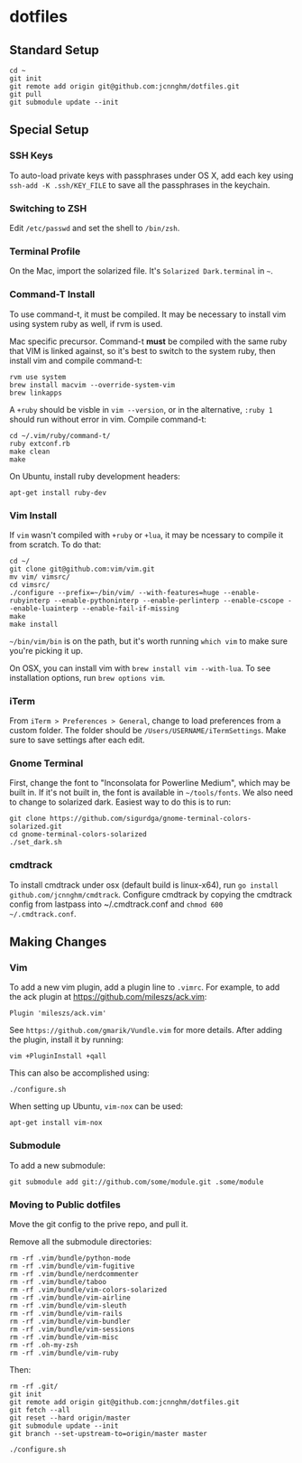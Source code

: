 dotfiles
========

## Standard Setup

    cd ~
    git init
    git remote add origin git@github.com:jcnnghm/dotfiles.git
    git pull
    git submodule update --init

## Special Setup

### SSH Keys

To auto-load private keys with passphrases under OS X, add each key using
`ssh-add -K .ssh/KEY_FILE` to save all the passphrases in the keychain.

### Switching to ZSH

Edit `/etc/passwd` and set the shell to `/bin/zsh`.

### Terminal Profile

On the Mac, import the solarized file.  It's `Solarized Dark.terminal` in `~`.

### Command-T Install

To use command-t, it must be compiled.  It may be necessary to install vim using system ruby as well, if rvm is used.

Mac specific precursor.  Command-t **must** be compiled with the same ruby that VIM is linked against, so it's best to
switch to the system ruby, then install vim and compile command-t:

    rvm use system
    brew install macvim --override-system-vim
    brew linkapps

A `+ruby` should be visble in `vim --version`, or in the alternative, `:ruby 1` should run without error in vim.
Compile command-t:

    cd ~/.vim/ruby/command-t/
    ruby extconf.rb
    make clean
    make

On Ubuntu, install ruby development headers:

    apt-get install ruby-dev

### Vim Install

If `vim` wasn't compiled with `+ruby` or `+lua`, it may be ncessary to compile it from scratch.  To do that:

    cd ~/
    git clone git@github.com:vim/vim.git
    mv vim/ vimsrc/
    cd vimsrc/
    ./configure --prefix=~/bin/vim/ --with-features=huge --enable-rubyinterp --enable-pythoninterp --enable-perlinterp --enable-cscope --enable-luainterp --enable-fail-if-missing
    make
    make install

`~/bin/vim/bin` is on the path, but it's worth running `which vim` to make sure you're picking it up.

On OSX, you can install vim with `brew install vim --with-lua`.  To see installation options, run `brew options vim`.

### iTerm

From `iTerm > Preferences > General`, change to load preferences from a custom folder.  The folder should be `/Users/USERNAME/iTermSettings`.  Make sure to save settings after each edit.

### Gnome Terminal

First, change the font to "Inconsolata for Powerline Medium", which may be built in.  If it's not built in, the font is available in `~/tools/fonts`.  We also need to change to solarized dark.  Easiest way to do this is to run:

    git clone https://github.com/sigurdga/gnome-terminal-colors-solarized.git
    cd gnome-terminal-colors-solarized
    ./set_dark.sh


### cmdtrack

To install cmdtrack under osx (default build is linux-x64), run `go install github.com/jcnnghm/cmdtrack`.  Configure cmdtrack by copying the cmdtrack config from lastpass into ~/.cmdtrack.conf and `chmod 600 ~/.cmdtrack.conf`.


## Making Changes

### Vim

To add a new vim plugin, add a plugin line to `.vimrc`.  For example, to add
the ack plugin at https://github.com/mileszs/ack.vim:

    Plugin 'mileszs/ack.vim'

See `https://github.com/gmarik/Vundle.vim` for more details.  After adding the
plugin, install it by running:

    vim +PluginInstall +qall

This can also be accomplished using:

    ./configure.sh

When setting up Ubuntu, `vim-nox` can be used:

    apt-get install vim-nox

### Submodule

To add a new submodule:

    git submodule add git://github.com/some/module.git .some/module

### Moving to Public dotfiles

Move the git config to the prive repo, and pull it.

Remove all the submodule directories:

    rm -rf .vim/bundle/python-mode
    rm -rf .vim/bundle/vim-fugitive
    rm -rf .vim/bundle/nerdcommenter
    rm -rf .vim/bundle/taboo
    rm -rf .vim/bundle/vim-colors-solarized
    rm -rf .vim/bundle/vim-airline
    rm -rf .vim/bundle/vim-sleuth
    rm -rf .vim/bundle/vim-rails
    rm -rf .vim/bundle/vim-bundler
    rm -rf .vim/bundle/vim-sessions
    rm -rf .vim/bundle/vim-misc
    rm -rf .oh-my-zsh
    rm -rf .vim/bundle/vim-ruby

Then:

    rm -rf .git/
    git init
    git remote add origin git@github.com:jcnnghm/dotfiles.git
    git fetch --all
    git reset --hard origin/master
    git submodule update --init
    git branch --set-upstream-to=origin/master master

    ./configure.sh
